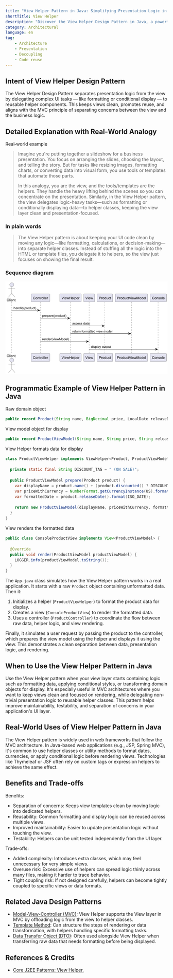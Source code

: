 ```yaml
---
title: "View Helper Pattern in Java: Simplifying Presentation Logic in MVC Applications"
shortTitle: View Helper
description: "Discover the View Helper Design Pattern in Java, a powerful technique for separating view-related logic from business logic in MVC-based web applications. This pattern enhances maintainability, reusability, and testability by delegating complex UI operations to reusable helper components. Ideal for developers aiming to keep views clean and focused on presentation."
category: Architectural
language: en
tag:
    - Architecture
    - Presentation
    - Decoupling
    - Code reuse
---
```


## Intent of View Helper Design Pattern
The View Helper Design Pattern separates presentation logic from the view by delegating complex UI tasks — like formatting or conditional display — to reusable helper components. This keeps views clean, promotes reuse, and aligns with the MVC principle of separating concerns between the view and the business logic.

## Detailed Explanation with Real‑World Analogy
Real‑world example
> Imagine you're putting together a slideshow for a business presentation. You focus on arranging the slides, choosing the layout, and telling the story. But for tasks like resizing images, formatting charts, or converting data into visual form, you use tools or templates that automate those parts.
>
> In this analogy, you are the view, and the tools/templates are the helpers. They handle the heavy lifting behind the scenes so you can concentrate on the presentation. Similarly, in the View Helper pattern, the view delegates logic-heavy tasks—such as formatting or conditionally displaying data—to helper classes, keeping the view layer clean and presentation-focused.

### In plain words
> The View Helper pattern is about keeping your UI code clean by moving any logic—like formatting, calculations, or decision-making—into separate helper classes. Instead of stuffing all the logic into the HTML or template files, you delegate it to helpers, so the view just focuses on showing the final result.

### Sequence diagram
![Sequence diagram for View Helper](etc/view-helper-sequence-diagram.png)

## Programmatic Example of View Helper Pattern in Java
Raw domain object
```java
public record Product(String name, BigDecimal price, LocalDate releaseDate, boolean discounted) {}
```

View model object for display
```java
public record ProductViewModel(String name, String price, String releasedDate) {}
```

View Helper formats data for display
```java
class ProductViewHelper implements ViewHelper<Product, ProductViewModel> {
  
  private static final String DISCOUNT_TAG = " (ON SALE)";
  
  public ProductViewModel prepare(Product product) {
    var displayName = product.name() + (product.discounted() ? DISCOUNT_TAG : "");
    var priceWithCurrency = NumberFormat.getCurrencyInstance(US).format(product.price());
    var formattedDate = product.releaseDate().format(ISO_DATE);

    return new ProductViewModel(displayName, priceWithCurrency, formattedDate);
  }
}
```

View renders the formatted data
```java
public class ConsoleProductView implements View<ProductViewModel> {
  
  @Override
  public void render(ProductViewModel productViewModel) {
    LOGGER.info(productViewModel.toString());
  }
}
```
The `App.java` class simulates how the View Helper pattern works in a real application. It starts with a raw `Product` object containing unformatted data. 
Then it:
1. Initializes a helper (`ProductViewHelper`) to format the product data for display.
1. Creates a view (`ConsoleProductView`) to render the formatted data.
1. Uses a controller (`ProductController`) to coordinate the flow between raw data, helper logic, and view rendering.

Finally, it simulates a user request by passing the product to the controller, which prepares the view model using the helper and displays it using the view. This demonstrates a clean separation between data, presentation logic, and rendering.

## When to Use the View Helper Pattern in Java
Use the View Helper pattern when your view layer starts containing logic such as formatting data, applying conditional styles, or transforming domain objects for display. It's especially useful in MVC architectures where you want to keep views clean and focused on rendering, while delegating non-trivial presentation logic to reusable helper classes. This pattern helps improve maintainability, testability, and separation of concerns in your application's UI layer.

## Real‑World Uses of View Helper Pattern in Java
The View Helper pattern is widely used in web frameworks that follow the MVC architecture. In Java-based web applications (e.g., JSP, Spring MVC), it's common to use helper classes or utility methods to format dates, currencies, or apply conditional logic before rendering views. Technologies like Thymeleaf or JSF often rely on custom tags or expression helpers to achieve the same effect.

## Benefits and Trade‑offs
Benefits:
* Separation of concerns: Keeps view templates clean by moving logic into dedicated helpers.
* Reusability: Common formatting and display logic can be reused across multiple views.
* Improved maintainability: Easier to update presentation logic without touching the view.
* Testability: Helpers can be unit tested independently from the UI layer.

Trade‑offs:
* Added complexity: Introduces extra classes, which may feel unnecessary for very simple views.
* Overuse risk: Excessive use of helpers can spread logic thinly across many files, making it harder to trace behavior.
* Tight coupling risk: If not designed carefully, helpers can become tightly coupled to specific views or data formats.

## Related Java Design Patterns
* [Model-View-Controller (MVC)](https://java-design-patterns.com/patterns/model-view-controller/): View Helper supports the View layer in MVC by offloading logic from the view to helper classes.
* [Template Method](https://java-design-patterns.com/patterns/template-method/): Can structure the steps of rendering or data transformation, with helpers handling specific formatting tasks.
* [Data Transfer Object (DTO)](https://java-design-patterns.com/patterns/data-transfer-object/): Often used alongside View Helper when transferring raw data that needs formatting before being displayed.

## References & Credits
* [Core J2EE Patterns: View Helper.](https://www.oracle.com/java/technologies/viewhelper.html)
